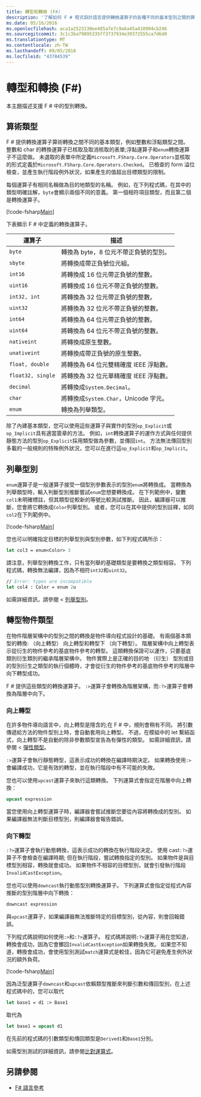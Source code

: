 ```yaml
---
title: 轉型和轉換 (F#)
description: '了解如何 F # 程式設計語言提供轉換運算子的各種不同的基本型別之間的算術轉換。'
ms.date: 05/16/2016
ms.openlocfilehash: aca1a2523130ee485a7e7c9a6a45a410904cb246
ms.sourcegitcommit: 3c1c3ba79895335ff3737934e39372555ca7d6d0
ms.translationtype: MT
ms.contentlocale: zh-TW
ms.lasthandoff: 09/05/2018
ms.locfileid: "43784539"
---
```

# <a name="casting-and-conversions-f"></a>轉型和轉換 (F#)

本主題描述支援 F # 中的型別轉換。

## <a name="arithmetic-types"></a>算術類型

F # 提供轉換運算子算術轉換之間不同的基本類型，例如整數和浮點類型之間。 整數和 char 的轉換運算子已核取及取消核取的表單;浮點運算子和`enum`轉換運算子不這麼做。 未選取的表單中所定義`Microsoft.FSharp.Core.Operators`並核取的形式定義於`Microsoft.FSharp.Core.Operators.Checked`。 已檢查的 form 溢位檢查，並產生執行階段例外狀況，如果產生的值超出目標類型的限制。

每個運算子有相同名稱做為目的地類型的名稱。 例如，在下列程式碼，在其中的類型明確註解，`byte`會顯示兩個不同的意義。 第一個相符項目類型，而且第二個是轉換運算子。

[!code-fsharp[Main](../../../samples/snippets/fsharp/lang-ref-2/snippet4401.fs)]

下表顯示 F # 中定義的轉換運算子。

|運算子|描述|
|--------|-----------|
|`byte`|轉換為 byte，8 位元不帶正負號的型別。|
|`sbyte`|將轉換成帶正負號位元組。|
|`int16`|將轉換成 16 位元帶正負號的整數。|
|`uint16`|將轉換成 16 位元不帶正負號的整數。|
|`int32, int`|將轉換為 32 位元帶正負號的整數。|
|`uint32`|將轉換為 32 位元不帶正負號的整數。|
|`int64`|將轉換為 64 位元帶正負號的整數。|
|`uint64`|將轉換為 64 位元不帶正負號的整數。|
|`nativeint`|將轉換成原生整數。|
|`unativeint`|將轉換成帶正負號的原生整數。|
|`float, double`|將轉換為 64 位元雙精確度 IEEE 浮點數。|
|`float32, single`|將轉換為 32 位元單精確度 IEEE 浮點數。|
|`decimal`|將轉換成`System.Decimal`。|
|`char`|將轉換成`System.Char`，Unicode 字元。|
|`enum`|轉換為列舉類型。|
除了內建基本類型，您可以使用這些運算子與實作的型別`op_Explicit`或`op_Implicit`具有適當簽章的方法。 例如，`int`轉換運算子的運作方式與任何提供靜態方法的型別`op_Explicit`採用類型做為參數，並傳回`int`。 方法無法傳回型別多載的一般規則的特殊例外狀況，您可以在進行這`op_Explicit`和`op_Implicit`。

## <a name="enumerated-types"></a>列舉型別

`enum`運算子是一般運算子接受一個型別參數表示的型別`enum`將轉換成。 當轉換為列舉類型時，輸入判斷型別推斷嘗試`enum`您想要轉換成。 在下列範例中，變數`col1`未明確標註，但其類型從較新的等號比較測試推斷。 因此，編譯器可以推斷，您會將它轉換成`Color`列舉型別。 或者，您可以在其中提供的型別註釋，如同`col2`在下列範例中。

[!code-fsharp[Main](../../../samples/snippets/fsharp/lang-ref-2/snippet4402.fs)]

您也可以明確指定目標的列舉型別與型別參數，如下列程式碼所示：

```fsharp
let col3 = enum<Color> 3
```

請注意，列舉型別轉換工作，只有當列舉的基礎類型是要轉換之類型相容。 下列程式碼，轉換無法編譯，因為不相符`int32`和`uint32`。

```fsharp
// Error: types are incompatible
let col4 : Color = enum 2u
```

如需詳細資訊，請參閱 <<c0> [ 列舉型別](enumerations.md)。

## <a name="casting-object-types"></a>轉型物件類型

在物件階層架構中的型別之間的轉換是物件導向程式設計的基礎。 有兩個基本類型的轉換: （向上轉型） 向上轉型和轉型下 （向下轉型）。 階層架構中向上轉型表示從衍生的物件參考的基底物件參考的轉型。 這類轉換保證可以運作，只要基底類別衍生類別的繼承階層架構中。 物件實際上是正確的目的地 （衍生） 型別或目的型別衍生之類型的執行個體時，才會從衍生的物件參考的基底物件參考的階層中向下轉型成功。

F # 提供這些類型的轉換運算子。 `:>`運算子會轉換為階層架構，而`:?>`運算子會轉換為階層中向下。

### <a name="upcasting"></a>向上轉型

在許多物件導向語言中，向上轉型是隱含的;在 F # 中，規則會稍有不同。 將引數傳遞給方法的物件型別上時，會自動套用向上轉型。 不過，在模組中的 let 繫結函式，向上轉型不是自動的除非參數類型宣告為有彈性的類型。 如需詳細資訊，請參閱 <<c0> [ 彈性類型](flexible-Types.md)。

`:>`運算子會執行靜態轉型，這表示成功的轉換在編譯時期決定。 如果轉換使用`:>`會編譯成功，它是有效的轉型，並在執行階段中有不可能的失敗。

您也可以使用`upcast`運算子來執行這類轉換。 下列運算式會指定在階層中向上轉換：

```fsharp
upcast expression
```

當您使用向上轉型運算子時，編譯器會嘗試推斷您要從內容將轉換成的型別。 如果編譯器無法判斷目標型別，則編譯器會報告錯誤。

### <a name="downcasting"></a>向下轉型

`:?>`運算子會執行動態轉換，這表示成功的轉換在執行階段決定。 使用 cast`:?>`運算子不會檢查在編譯時期; 但在執行階段，嘗試轉換指定的型別。 如果物件是與目標型別相容，轉換就會成功。 如果物件不相容的目標型別，就會引發執行階段`InvalidCastException`。

您也可以使用`downcast`執行動態型別轉換運算子。 下列運算式會指定從程式內容推斷的型別階層中向下轉換：

```fsharp
downcast expression
```

與`upcast`運算子，如果編譯器無法推斷特定的目標型別，從內容，則會回報錯誤。

下列程式碼說明如何使用`:>`和`:?>`運算子。 程式碼將說明`:?>`運算子用在您知道，轉換會成功，因為它會擲回`InvalidCastException`如果轉換失敗。 如果您不知道，轉換會成功，會使用型別測試`match`運算式是較佳，因為它可避免產生例外狀況的額外負荷。

[!code-fsharp[Main](../../../samples/snippets/fsharp/lang-ref-2/snippet4403.fs)]

因為泛型運算子`downcast`和`upcast`依賴類型推斷來判斷引數和傳回型別，在上述程式碼中的，您可以取代

```fsharp
let base1 = d1 :> Base1
```

取代為

```fsharp
let base1 = upcast d1
```

在先前的程式碼的引數類型和傳回類型是`Derived1`和`Base1`分別。

如需型別測試的詳細資訊，請參閱[比對運算式](match-Expressions.md)。

## <a name="see-also"></a>另請參閱

- [F# 語言參考](index.md)
